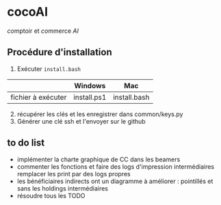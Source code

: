 # cocoAI

*co*mptoir et *co*mmerce *AI*

## Procédure d'installation

1. Exécuter ```install.bash```

|                    | Windows     | Mac          |
| ------------------ | ----------- | ------------ |
| fichier à exécuter | install.ps1 | install.bash |


2. récupérer les clés et les enregistrer dans common/keys.py
3. Générer une clé ssh et l'envoyer sur le github  

## to do list

- implémenter la charte graphique de CC dans les beamers
- commenter les fonctions et faire des logs d'impression intermédiaires remplacer les print par des logs propres
- les bénéficiaires indirects ont un diagramme à améliorer : pointillés et sans les holdings intermédiaires
- résoudre tous les TODO
